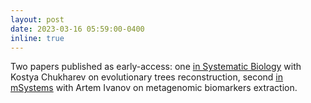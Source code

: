 ```yaml
---
layout: post
date: 2023-03-16 05:59:00-0400
inline: true
---
```


Two papers published as early-access: 
one [in Systematic Biology](https://doi.org/10.1093/sysbio/syac082) with Kostya Chukharev on evolutionary trees reconstruction, 
second [in mSystems](https://doi.org/10.1128/msystems.01023-22) with Artem Ivanov on metagenomic biomarkers extraction.
